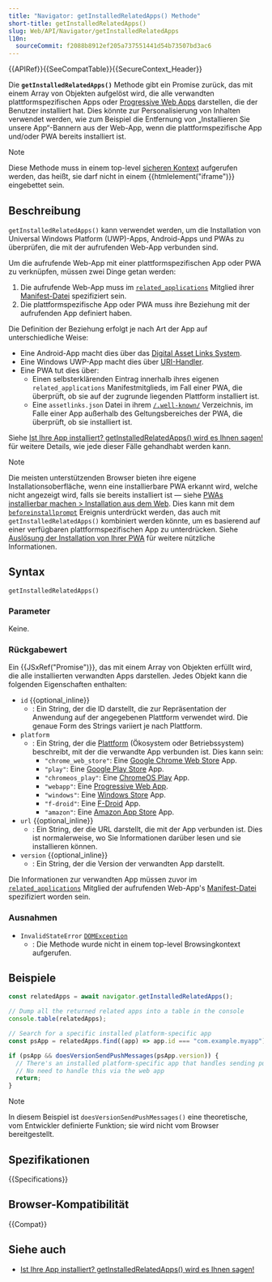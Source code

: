 ```yaml
---
title: "Navigator: getInstalledRelatedApps() Methode"
short-title: getInstalledRelatedApps()
slug: Web/API/Navigator/getInstalledRelatedApps
l10n:
  sourceCommit: f2088b8912ef205a737551441d54b73507bd3ac6
---
```


{{APIRef}}{{SeeCompatTable}}{{SecureContext_Header}}

Die **`getInstalledRelatedApps()`** Methode gibt ein Promise zurück, das mit einem Array von Objekten aufgelöst wird, die alle verwandten plattformspezifischen Apps oder [Progressive Web Apps](/de/docs/Web/Progressive_web_apps) darstellen, die der Benutzer installiert hat. Dies könnte zur Personalisierung von Inhalten verwendet werden, wie zum Beispiel die Entfernung von „Installieren Sie unsere App“-Bannern aus der Web-App, wenn die plattformspezifische App und/oder PWA bereits installiert ist.

> [!NOTE]
> Diese Methode muss in einem top-level [sicheren Kontext](/de/docs/Web/Security/Secure_Contexts) aufgerufen werden, das heißt, sie darf nicht in einem {{htmlelement("iframe")}} eingebettet sein.

## Beschreibung

`getInstalledRelatedApps()` kann verwendet werden, um die Installation von Universal Windows Platform (UWP)-Apps, Android-Apps und PWAs zu überprüfen, die mit der aufrufenden Web-App verbunden sind.

Um die aufrufende Web-App mit einer plattformspezifischen App oder PWA zu verknüpfen, müssen zwei Dinge getan werden:

1. Die aufrufende Web-App muss im [`related_applications`](/de/docs/Web/Manifest/related_applications) Mitglied ihrer [Manifest-Datei](/de/docs/Web/Manifest) spezifiziert sein.
2. Die plattformspezifische App oder PWA muss ihre Beziehung mit der aufrufenden App definiert haben.

Die Definition der Beziehung erfolgt je nach Art der App auf unterschiedliche Weise:

- Eine Android-App macht dies über das [Digital Asset Links System](https://developers.google.com/digital-asset-links/v1/getting-started).
- Eine Windows UWP-App macht dies über [URI-Handler](https://learn.microsoft.com/en-us/windows/uwp/launch-resume/web-to-app-linking).
- Eine PWA tut dies über:
  - Einen selbsterklärenden Eintrag innerhalb ihres eigenen `related_applications` Manifestmitglieds, im Fall einer PWA, die überprüft, ob sie auf der zugrunde liegenden Plattform installiert ist.
  - Eine `assetlinks.json` Datei in ihrem [`/.well-known/`](https://datatracker.ietf.org/doc/html/rfc5785) Verzeichnis, im Falle einer App außerhalb des Geltungsbereiches der PWA, die überprüft, ob sie installiert ist.

Siehe [Ist Ihre App installiert? getInstalledRelatedApps() wird es Ihnen sagen!](https://web.dev/articles/get-installed-related-apps) für weitere Details, wie jede dieser Fälle gehandhabt werden kann.

> [!NOTE]
> Die meisten unterstützenden Browser bieten ihre eigene Installationsoberfläche, wenn eine installierbare PWA erkannt wird, welche nicht angezeigt wird, falls sie bereits installiert ist — siehe [PWAs installierbar machen > Installation aus dem Web](/de/docs/Web/Progressive_web_apps/Guides/Making_PWAs_installable#installation_from_the_web). Dies kann mit dem [`beforeinstallprompt`](/de/docs/Web/API/Window/beforeinstallprompt_event) Ereignis unterdrückt werden, das auch mit `getInstalledRelatedApps()` kombiniert werden könnte, um es basierend auf einer verfügbaren plattformspezifischen App zu unterdrücken. Siehe [Auslösung der Installation von Ihrer PWA](/de/docs/Web/Progressive_web_apps/How_to/Trigger_install_prompt#responding_to_platform-specific_apps_being_installed) für weitere nützliche Informationen.

## Syntax

```js-nolint
getInstalledRelatedApps()
```

### Parameter

Keine.

### Rückgabewert

Ein {{JSxRef("Promise")}}, das mit einem Array von Objekten erfüllt wird, die alle installierten verwandten Apps darstellen. Jedes Objekt kann die folgenden Eigenschaften enthalten:

- `id` {{optional_inline}}
  - : Ein String, der die ID darstellt, die zur Repräsentation der Anwendung auf der angegebenen Plattform verwendet wird. Die genaue Form des Strings variiert je nach Plattform.
- `platform`
  - : Ein String, der die [Plattform](https://github.com/w3c/manifest/wiki/Platforms) (Ökosystem oder Betriebssystem) beschreibt, mit der die verwandte App verbunden ist. Dies kann sein:
    - `"chrome_web_store"`: Eine [Google Chrome Web Store](https://chromewebstore.google.com/) App.
    - `"play"`: Eine [Google Play Store](https://play.google.com/store/games) App.
    - `"chromeos_play"`: Eine [ChromeOS Play](https://support.google.com/googleplay/answer/7021273) App.
    - `"webapp"`: Eine [Progressive Web App](/de/docs/Web/Progressive_web_apps).
    - `"windows"`: Eine [Windows Store](https://apps.microsoft.com/?rtc=1&hl=en-us&gl=us) App.
    - `"f-droid"`: Eine [F-Droid](https://f-droid.org/) App.
    - `"amazon"`: Eine [Amazon App Store](https://www.amazon.com/gp/browse.html?node=2350149011) App.
- `url` {{optional_inline}}
  - : Ein String, der die URL darstellt, die mit der App verbunden ist. Dies ist normalerweise, wo Sie Informationen darüber lesen und sie installieren können.
- `version` {{optional_inline}}
  - : Ein String, der die Version der verwandten App darstellt.

Die Informationen zur verwandten App müssen zuvor im [`related_applications`](/de/docs/Web/Manifest/related_applications) Mitglied der aufrufenden Web-App's [Manifest-Datei](/de/docs/Web/Manifest) spezifiziert worden sein.

### Ausnahmen

- `InvalidStateError` [`DOMException`](/de/docs/Web/API/DOMException)
  - : Die Methode wurde nicht in einem top-level Browsingkontext aufgerufen.

## Beispiele

```js
const relatedApps = await navigator.getInstalledRelatedApps();

// Dump all the returned related apps into a table in the console
console.table(relatedApps);

// Search for a specific installed platform-specific app
const psApp = relatedApps.find((app) => app.id === "com.example.myapp");

if (psApp && doesVersionSendPushMessages(psApp.version)) {
  // There's an installed platform-specific app that handles sending push messages
  // No need to handle this via the web app
  return;
}
```

> [!NOTE]
> In diesem Beispiel ist `doesVersionSendPushMessages()` eine theoretische, vom Entwickler definierte Funktion; sie wird nicht vom Browser bereitgestellt.

## Spezifikationen

{{Specifications}}

## Browser-Kompatibilität

{{Compat}}

## Siehe auch

- [Ist Ihre App installiert? getInstalledRelatedApps() wird es Ihnen sagen!](https://web.dev/articles/get-installed-related-apps)
